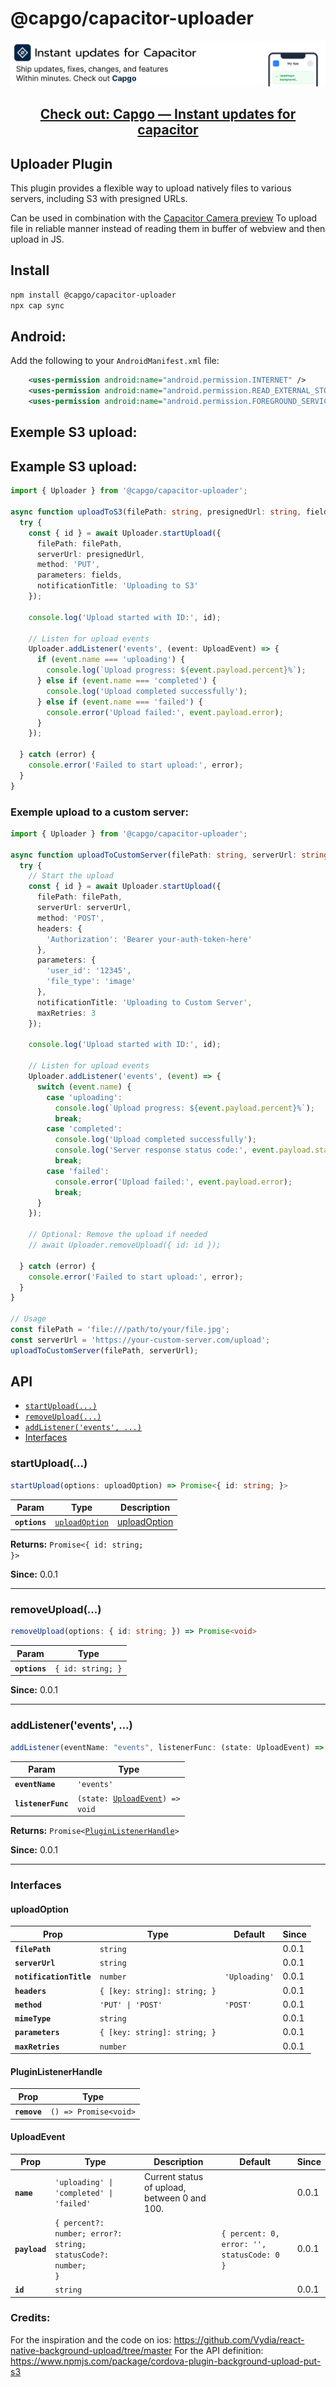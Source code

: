 # @capgo/capacitor-uploader
  <a href="https://capgo.app/"><img src='https://raw.githubusercontent.com/Cap-go/capgo/main/assets/capgo_banner.png' alt='Capgo - Instant updates for capacitor'/></a>
  <div align="center">
<h2><a href="https://capgo.app/">Check out: Capgo — Instant updates for capacitor</a></h2>
</div>

## Uploader Plugin

This plugin provides a flexible way to upload natively files to various servers, including S3 with presigned URLs.

Can be used in combination with the [Capacitor Camera preview](https://github.com/Cap-go/camera-preview) To upload file in reliable manner instead of reading them in buffer of webview and then upload in JS.

## Install

```bash
npm install @capgo/capacitor-uploader
npx cap sync
```

## Android:

Add the following to your `AndroidManifest.xml` file:

```xml
    <uses-permission android:name="android.permission.INTERNET" />
    <uses-permission android:name="android.permission.READ_EXTERNAL_STORAGE" />
    <uses-permission android:name="android.permission.FOREGROUND_SERVICE" />
```

## Exemple S3 upload:


## Example S3 upload:

```typescript
import { Uploader } from '@capgo/capacitor-uploader';

async function uploadToS3(filePath: string, presignedUrl: string, fields: Record<string, string>) {
  try {
    const { id } = await Uploader.startUpload({
      filePath: filePath,
      serverUrl: presignedUrl,
      method: 'PUT',
      parameters: fields,
      notificationTitle: 'Uploading to S3'
    });

    console.log('Upload started with ID:', id);

    // Listen for upload events
    Uploader.addListener('events', (event: UploadEvent) => {
      if (event.name === 'uploading') {
        console.log(`Upload progress: ${event.payload.percent}%`);
      } else if (event.name === 'completed') {
        console.log('Upload completed successfully');
      } else if (event.name === 'failed') {
        console.error('Upload failed:', event.payload.error);
      }
    });

  } catch (error) {
    console.error('Failed to start upload:', error);
  }
}

```

### Exemple upload to a custom server:

```typescript
import { Uploader } from '@capgo/capacitor-uploader';

async function uploadToCustomServer(filePath: string, serverUrl: string) {
  try {
    // Start the upload
    const { id } = await Uploader.startUpload({
      filePath: filePath,
      serverUrl: serverUrl,
      method: 'POST',
      headers: {
        'Authorization': 'Bearer your-auth-token-here'
      },
      parameters: {
        'user_id': '12345',
        'file_type': 'image'
      },
      notificationTitle: 'Uploading to Custom Server',
      maxRetries: 3
    });

    console.log('Upload started with ID:', id);

    // Listen for upload events
    Uploader.addListener('events', (event) => {
      switch (event.name) {
        case 'uploading':
          console.log(`Upload progress: ${event.payload.percent}%`);
          break;
        case 'completed':
          console.log('Upload completed successfully');
          console.log('Server response status code:', event.payload.statusCode);
          break;
        case 'failed':
          console.error('Upload failed:', event.payload.error);
          break;
      }
    });

    // Optional: Remove the upload if needed
    // await Uploader.removeUpload({ id: id });

  } catch (error) {
    console.error('Failed to start upload:', error);
  }
}

// Usage
const filePath = 'file:///path/to/your/file.jpg';
const serverUrl = 'https://your-custom-server.com/upload';
uploadToCustomServer(filePath, serverUrl);

```

## API

<docgen-index>

* [`startUpload(...)`](#startupload)
* [`removeUpload(...)`](#removeupload)
* [`addListener('events', ...)`](#addlistenerevents-)
* [Interfaces](#interfaces)

</docgen-index>

<docgen-api>
<!--Update the source file JSDoc comments and rerun docgen to update the docs below-->

### startUpload(...)

```typescript
startUpload(options: uploadOption) => Promise<{ id: string; }>
```

| Param         | Type                                                  | Description                              |
| ------------- | ----------------------------------------------------- | ---------------------------------------- |
| **`options`** | <code><a href="#uploadoption">uploadOption</a></code> | <a href="#uploadoption">uploadOption</a> |

**Returns:** <code>Promise&lt;{ id: string; }&gt;</code>

**Since:** 0.0.1

--------------------


### removeUpload(...)

```typescript
removeUpload(options: { id: string; }) => Promise<void>
```

| Param         | Type                         |
| ------------- | ---------------------------- |
| **`options`** | <code>{ id: string; }</code> |

**Since:** 0.0.1

--------------------


### addListener('events', ...)

```typescript
addListener(eventName: "events", listenerFunc: (state: UploadEvent) => void) => Promise<PluginListenerHandle>
```

| Param              | Type                                                                    |
| ------------------ | ----------------------------------------------------------------------- |
| **`eventName`**    | <code>'events'</code>                                                   |
| **`listenerFunc`** | <code>(state: <a href="#uploadevent">UploadEvent</a>) =&gt; void</code> |

**Returns:** <code>Promise&lt;<a href="#pluginlistenerhandle">PluginListenerHandle</a>&gt;</code>

**Since:** 0.0.1

--------------------


### Interfaces


#### uploadOption

| Prop                    | Type                                    | Default                  | Since |
| ----------------------- | --------------------------------------- | ------------------------ | ----- |
| **`filePath`**          | <code>string</code>                     |                          | 0.0.1 |
| **`serverUrl`**         | <code>string</code>                     |                          | 0.0.1 |
| **`notificationTitle`** | <code>number</code>                     | <code>'Uploading'</code> | 0.0.1 |
| **`headers`**           | <code>{ [key: string]: string; }</code> |                          | 0.0.1 |
| **`method`**            | <code>'PUT' \| 'POST'</code>            | <code>'POST'</code>      | 0.0.1 |
| **`mimeType`**          | <code>string</code>                     |                          | 0.0.1 |
| **`parameters`**        | <code>{ [key: string]: string; }</code> |                          | 0.0.1 |
| **`maxRetries`**        | <code>number</code>                     |                          | 0.0.1 |


#### PluginListenerHandle

| Prop         | Type                                      |
| ------------ | ----------------------------------------- |
| **`remove`** | <code>() =&gt; Promise&lt;void&gt;</code> |


#### UploadEvent

| Prop          | Type                                                                    | Description                                  | Default                                               | Since |
| ------------- | ----------------------------------------------------------------------- | -------------------------------------------- | ----------------------------------------------------- | ----- |
| **`name`**    | <code>'uploading' \| 'completed' \| 'failed'</code>                     | Current status of upload, between 0 and 100. |                                                       | 0.0.1 |
| **`payload`** | <code>{ percent?: number; error?: string; statusCode?: number; }</code> |                                              | <code>{ percent: 0, error: '', statusCode: 0 }</code> | 0.0.1 |
| **`id`**      | <code>string</code>                                                     |                                              |                                                       | 0.0.1 |

</docgen-api>

### Credits:

For the inspiration and the code on ios: https://github.com/Vydia/react-native-background-upload/tree/master
For the API definition: https://www.npmjs.com/package/cordova-plugin-background-upload-put-s3

